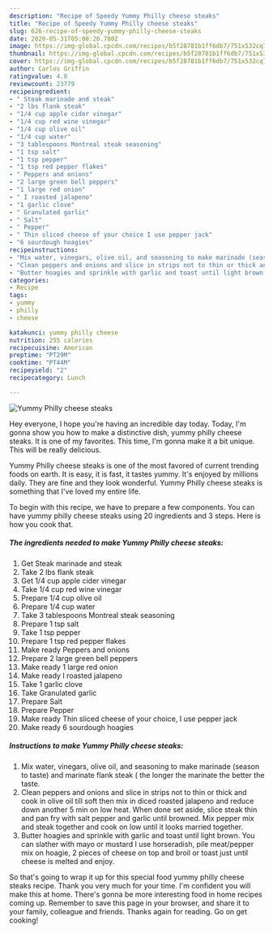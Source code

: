 ```yaml
---
description: "Recipe of Speedy Yummy Philly cheese steaks"
title: "Recipe of Speedy Yummy Philly cheese steaks"
slug: 626-recipe-of-speedy-yummy-philly-cheese-steaks
date: 2020-05-31T05:08:20.780Z
image: https://img-global.cpcdn.com/recipes/b5f28781b1ff6db7/751x532cq70/yummy-philly-cheese-steaks-recipe-main-photo.jpg
thumbnail: https://img-global.cpcdn.com/recipes/b5f28781b1ff6db7/751x532cq70/yummy-philly-cheese-steaks-recipe-main-photo.jpg
cover: https://img-global.cpcdn.com/recipes/b5f28781b1ff6db7/751x532cq70/yummy-philly-cheese-steaks-recipe-main-photo.jpg
author: Carlos Griffin
ratingvalue: 4.8
reviewcount: 23779
recipeingredient:
- " Steak marinade and steak"
- "2 lbs flank steak"
- "1/4 cup apple cider vinegar"
- "1/4 cup red wine vinegar"
- "1/4 cup olive oil"
- "1/4 cup water"
- "3 tablespoons Montreal steak seasoning"
- "1 tsp salt"
- "1 tsp pepper"
- "1 tsp red pepper flakes"
- " Peppers and onions"
- "2 large green bell peppers"
- "1 large red onion"
- " I roasted jalapeno"
- "1 garlic clove"
- " Granulated garlic"
- " Salt"
- " Pepper"
- " Thin sliced cheese of your choice I use pepper jack"
- "6 sourdough hoagies"
recipeinstructions:
- "Mix water, vinegars, olive oil, and seasoning to make marinade (season to taste) and marinate flank steak ( the longer the marinate the better the taste."
- "Clean peppers and onions and slice in strips not to thin or thick and cook in olive oil till soft then mix in diced roasted jalapeno and reduce down another 5 min on low heat. When done set aside, slice steak thin and pan fry with salt pepper and garlic until browned. Mix pepper mix and steak together and cook on low until it looks married together."
- "Butter hoagies and sprinkle with garlic and toast until light brown. You can slather with mayo or mustard I use horseradish, pile meat/pepper mix on hoagie, 2 pieces of cheese on top and broil or toast just until cheese is melted and enjoy."
categories:
- Recipe
tags:
- yummy
- philly
- cheese

katakunci: yummy philly cheese 
nutrition: 255 calories
recipecuisine: American
preptime: "PT29M"
cooktime: "PT44M"
recipeyield: "2"
recipecategory: Lunch

---
```



![Yummy Philly cheese steaks](https://img-global.cpcdn.com/recipes/b5f28781b1ff6db7/751x532cq70/yummy-philly-cheese-steaks-recipe-main-photo.jpg)

Hey everyone, I hope you're having an incredible day today. Today, I'm gonna show you how to make a distinctive dish, yummy philly cheese steaks. It is one of my favorites. This time, I'm gonna make it a bit unique. This will be really delicious.



Yummy Philly cheese steaks is one of the most favored of current trending foods on earth. It is easy, it is fast, it tastes yummy. It's enjoyed by millions daily. They are fine and they look wonderful. Yummy Philly cheese steaks is something that I've loved my entire life.


To begin with this recipe, we have to prepare a few components. You can have yummy philly cheese steaks using 20 ingredients and 3 steps. Here is how you cook that.

<!--inarticleads1-->

##### The ingredients needed to make Yummy Philly cheese steaks:

1. Get  Steak marinade and steak
1. Take 2 lbs flank steak
1. Get 1/4 cup apple cider vinegar
1. Take 1/4 cup red wine vinegar
1. Prepare 1/4 cup olive oil
1. Prepare 1/4 cup water
1. Take 3 tablespoons Montreal steak seasoning
1. Prepare 1 tsp salt
1. Take 1 tsp pepper
1. Prepare 1 tsp red pepper flakes
1. Make ready  Peppers and onions
1. Prepare 2 large green bell peppers
1. Make ready 1 large red onion
1. Make ready  I roasted jalapeno
1. Take 1 garlic clove
1. Take  Granulated garlic
1. Prepare  Salt
1. Prepare  Pepper
1. Make ready  Thin sliced cheese of your choice, I use pepper jack
1. Make ready 6 sourdough hoagies




<!--inarticleads2-->

##### Instructions to make Yummy Philly cheese steaks:

1. Mix water, vinegars, olive oil, and seasoning to make marinade (season to taste) and marinate flank steak ( the longer the marinate the better the taste.
1. Clean peppers and onions and slice in strips not to thin or thick and cook in olive oil till soft then mix in diced roasted jalapeno and reduce down another 5 min on low heat. When done set aside, slice steak thin and pan fry with salt pepper and garlic until browned. Mix pepper mix and steak together and cook on low until it looks married together.
1. Butter hoagies and sprinkle with garlic and toast until light brown. You can slather with mayo or mustard I use horseradish, pile meat/pepper mix on hoagie, 2 pieces of cheese on top and broil or toast just until cheese is melted and enjoy.




So that's going to wrap it up for this special food yummy philly cheese steaks recipe. Thank you very much for your time. I'm confident you will make this at home. There's gonna be more interesting food in home recipes coming up. Remember to save this page in your browser, and share it to your family, colleague and friends. Thanks again for reading. Go on get cooking!
